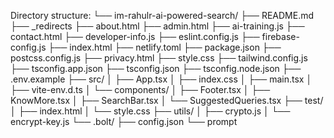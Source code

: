 Directory structure:
└── im-rahulr-ai-powered-search/
    ├── README.md
    ├── _redirects
    ├── about.html
    ├── admin.html
    ├── ai-training.js
    ├── contact.html
    ├── developer-info.js
    ├── eslint.config.js
    ├── firebase-config.js
    ├── index.html
    ├── netlify.toml
    ├── package.json
    ├── postcss.config.js
    ├── privacy.html
    ├── style.css
    ├── tailwind.config.js
    ├── tsconfig.app.json
    ├── tsconfig.json
    ├── tsconfig.node.json
    ├── .env.example
    ├── src/
    │   ├── App.tsx
    │   ├── index.css
    │   ├── main.tsx
    │   ├── vite-env.d.ts
    │   └── components/
    │       ├── Footer.tsx
    │       ├── KnowMore.tsx
    │       ├── SearchBar.tsx
    │       └── SuggestedQueries.tsx
    ├── test/
    │   ├── index.html
    │   └── style.css
    ├── utils/
    │   ├── crypto.js
    │   └── encrypt-key.js
    └── .bolt/
        ├── config.json
        └── prompt
